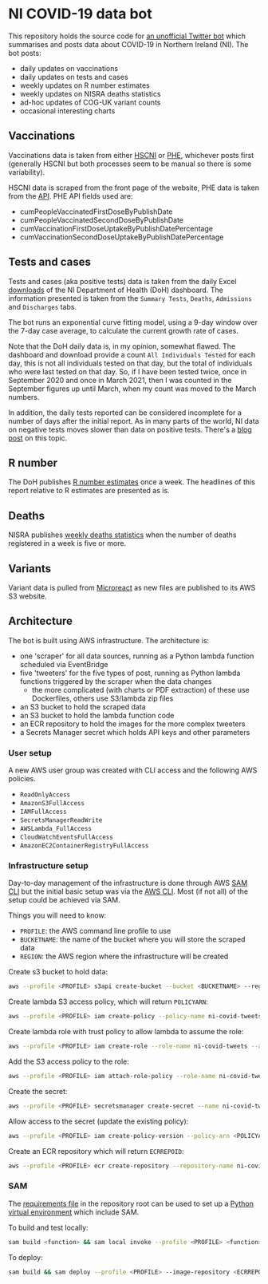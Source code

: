 # NI COVID-19 data bot

This repository holds the source code for [an unofficial Twitter bot](https://twitter.com/ni_covid19_data) which summarises and posts data about COVID-19 in Northern Ireland (NI). The bot posts:

* daily updates on vaccinations
* daily updates on tests and cases
* weekly updates on R number estimates
* weekly updates on NISRA deaths statistics
* ad-hoc updates of COG-UK variant counts
* occasional interesting charts

## Vaccinations

Vaccinations data is taken from either [HSCNI](https://covid-19.hscni.net/) or [PHE](https://coronavirus.data.gov.uk/), whichever posts first (generally HSCNI but both processes seem to be manual so there is some variability).

HSCNI data is scraped from the front page of the website, PHE data is taken from the [API](https://coronavirus.data.gov.uk/details/download). PHE API fields used are:

* cumPeopleVaccinatedFirstDoseByPublishDate
* cumPeopleVaccinatedSecondDoseByPublishDate
* cumVaccinationFirstDoseUptakeByPublishDatePercentage
* cumVaccinationSecondDoseUptakeByPublishDatePercentage

## Tests and cases

Tests and cases (aka positive tests) data is taken from the daily Excel [downloads](https://www.health-ni.gov.uk/articles/covid-19-daily-dashboard-updates) of the NI Department of Health (DoH) dashboard. The information presented is taken from the `Summary Tests`, `Deaths`, `Admissions` and `Discharges` tabs.

The bot runs an exponential curve fitting model, using a 9-day window over the 7-day case average, to calculate the current growth rate of cases.

Note that the DoH daily data is, in my opinion, somewhat flawed. The dashboard and download provide a count `All Individuals Tested` for each day, this is not all individuals tested on that day, but the total of individuals who were last tested on that day. So, if I have been tested twice, once in September 2020 and once in March 2021, then I was counted in the September figures up until March, when my count was moved to the March numbers.

In addition, the daily tests reported can be considered incomplete for a number of days after the initial report. As in many parts of the world, NI data on negative tests moves slower than data on positive tests. There's a [blog post](https://codeandnumbers.co.uk/data-dynamics-and-covid-19/) on this topic.

## R number

The DoH publishes [R number estimates](https://www.health-ni.gov.uk/R-Number) once a week. The headlines of this report relative to R estimates are presented as is.

## Deaths

NISRA publishes [weekly deaths statistics](https://www.nisra.gov.uk/publications/weekly-death-statistics-northern-ireland-2021) when the number of deaths registered in a week is five or more.

## Variants

Variant data is pulled from [Microreact](https://beta.microreact.org/) as new files are published to its AWS S3 website.

## Architecture

The bot is built using AWS infrastructure. The architecture is:

* one 'scraper' for all data sources, running as a Python lambda function scheduled via EventBridge
* five 'tweeters' for the five types of post, running as Python lambda functions triggered by the scraper when the data changes
    * the more complicated (with charts or PDF extraction) of these use Dockerfiles, others use S3/lambda zip files
* an S3 bucket to hold the scraped data
* an S3 bucket to hold the lambda function code
* an ECR repository to hold the images for the more complex tweeters
* a Secrets Manager secret which holds API keys and other parameters

### User setup

A new AWS user group was created with CLI access and the following AWS policies.

* `ReadOnlyAccess`
* `AmazonS3FullAccess`
* `IAMFullAccess`
* `SecretsManagerReadWrite`
* `AWSLambda_FullAccess`
* `CloudWatchEventsFullAccess`
* `AmazonEC2ContainerRegistryFullAccess`

### Infrastructure setup

Day-to-day management of the infrastructure is done through AWS [SAM CLI](https://aws.amazon.com/serverless/sam/) but the initial basic setup was via the [AWS CLI](https://aws.amazon.com/cli/). Most (if not all) of the setup could be achieved via SAM.

Things you will need to know:

* `PROFILE`: the AWS command line profile to use
* `BUCKETNAME`: the name of the bucket where you will store the scraped data
* `REGION`: the AWS region where the infrastructure will be created

Create s3 bucket to hold data:

```bash
aws --profile <PROFILE> s3api create-bucket --bucket <BUCKETNAME> --region <REGION> --create-bucket-configuration LocationConstraint=<REGION>
```

Create lambda S3 access policy, which will return `POLICYARN`:

```bash
aws --profile <PROFILE> iam create-policy --policy-name ni-covid-tweets-lambda --policy-document file://ni-covid-tweets-lambda-policy.json
```

Create lambda role with trust policy to allow lambda to assume the role:

```bash
aws --profile <PROFILE> iam create-role --role-name ni-covid-tweets --assume-role-policy-document file://ni-covid-tweets-lambda-trust-policy.json
```

Add the S3 access policy to the role:

```bash
aws --profile <PROFILE> iam attach-role-policy --role-name ni-covid-tweets --policy-arn <POLICYARN>
```

Create the secret:

```bash
aws --profile <PROFILE> secretsmanager create-secret --name ni-covid-tweets --secret-string `cat secrets.json`
```

Allow access to the secret (update the existing policy):

```bash
aws --profile <PROFILE> iam create-policy-version --policy-arn <POLICYARN> --policy-document file://../ni-covid-tweets-lambda-policy.json --set-as-default
```

Create an ECR repository which will return `ECRREPOID`:

```bash
aws --profile <PROFILE> ecr create-repository --repository-name ni-covid-tweets --image-tag-mutability IMMUTABLE --image-scanning-configuration scanOnPush=true
```

### SAM

The [requirements file](requirements.txt) in the repository root can be used to set up a [Python virtual environment](https://docs.python.org/3/tutorial/venv.html) which include SAM.

To build and test locally:

```bash
sam build <function> && sam local invoke --profile <PROFILE> <function> --event events/new-<event>.json
```

To deploy:

```bash
sam build && sam deploy --profile <PROFILE> --image-repository <ECRREPOID>.dkr.ecr.<REGION>.amazonaws.com/ni-covid-tweets
```
